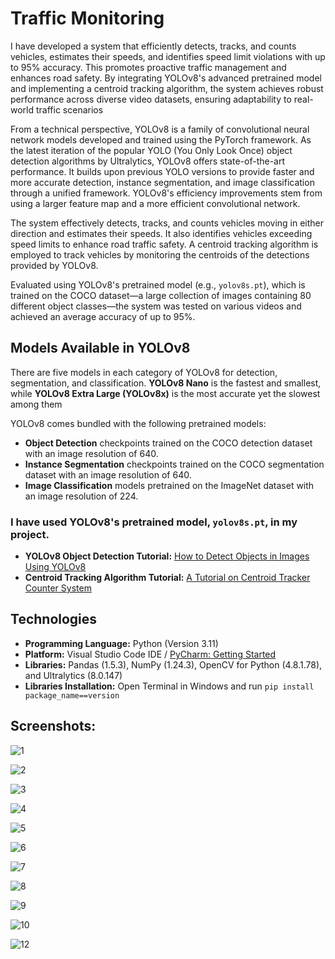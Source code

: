 # Traffic Monitoring

I have developed a system that efficiently detects, tracks, and counts vehicles, estimates their speeds, and identifies speed limit violations with up to 95% accuracy. This promotes proactive traffic management and enhances road safety. By integrating YOLOv8's advanced pretrained model and implementing a centroid tracking algorithm, the system achieves robust performance across diverse video datasets, ensuring adaptability to real-world traffic scenarios

From a technical perspective, YOLOv8 is a family of convolutional neural network models developed and trained using the PyTorch framework. As the latest iteration of the popular YOLO (You Only Look Once) object detection algorithms by Ultralytics, YOLOv8 offers state-of-the-art performance. It builds upon previous YOLO versions to provide faster and more accurate detection, instance segmentation, and image classification through a unified framework. YOLOv8's efficiency improvements stem from using a larger feature map and a more efficient convolutional network.

The system effectively detects, tracks, and counts vehicles moving in either direction and estimates their speeds. It also identifies vehicles exceeding speed limits to enhance road traffic safety. A centroid tracking algorithm is employed to track vehicles by monitoring the centroids of the detections provided by YOLOv8.

Evaluated using YOLOv8's pretrained model (e.g., `yolov8s.pt`), which is trained on the COCO dataset—a large collection of images containing 80 different object classes—the system was tested on various videos and achieved an average accuracy of up to 95%.

## Models Available in YOLOv8

There are five models in each category of YOLOv8 for detection, segmentation, and classification. **YOLOv8 Nano** is the fastest and smallest, while **YOLOv8 Extra Large (YOLOv8x)** is the most accurate yet the slowest among them

YOLOv8 comes bundled with the following pretrained models:

- **Object Detection** checkpoints trained on the COCO detection dataset with an image resolution of 640.
- **Instance Segmentation** checkpoints trained on the COCO segmentation dataset with an image resolution of 640.
- **Image Classification** models pretrained on the ImageNet dataset with an image resolution of 224.

### **I have used YOLOv8's pretrained model, `yolov8s.pt`, in my project.**

- **YOLOv8 Object Detection Tutorial:** [How to Detect Objects in Images Using YOLOv8](https://www.freecodecamp.org/news/how-to-detect-objects-in-images-using-yolov8/)
- **Centroid Tracking Algorithm Tutorial:** [A Tutorial on Centroid Tracker Counter System](https://www.analyticsvidhya.com/blog/2022/05/a-tutorial-on-centroid-tracker-counter-system/)

## Technologies

- **Programming Language:** Python (Version 3.11)
- **Platform:** Visual Studio Code IDE / [PyCharm: Getting Started](https://www.jetbrains.com/help/pycharm/getting-started.html)
- **Libraries:** Pandas (1.5.3), NumPy (1.24.3), OpenCV for Python (4.8.1.78), and Ultralytics (8.0.147)
- **Libraries Installation:** Open Terminal in Windows and run `pip install package_name==version`

<h2>Screenshots:</h2>

![1](https://tmp-public-uploader.s3.ap-south-1.amazonaws.com/important-files/1.jpg)

![2](https://tmp-public-uploader.s3.ap-south-1.amazonaws.com/important-files/2.jpg)

![3](https://tmp-public-uploader.s3.ap-south-1.amazonaws.com/important-files/3.png)

![4](https://tmp-public-uploader.s3.ap-south-1.amazonaws.com/important-files/4.png)

![5](https://tmp-public-uploader.s3.ap-south-1.amazonaws.com/important-files/5.png)

![6](https://tmp-public-uploader.s3.ap-south-1.amazonaws.com/important-files/6.png)

![7](https://tmp-public-uploader.s3.ap-south-1.amazonaws.com/important-files/7.png)

![8](https://tmp-public-uploader.s3.ap-south-1.amazonaws.com/important-files/8.png)

![9](https://tmp-public-uploader.s3.ap-south-1.amazonaws.com/important-files/9.png)

![10](https://tmp-public-uploader.s3.ap-south-1.amazonaws.com/important-files/10.png)

![12](https://tmp-public-uploader.s3.ap-south-1.amazonaws.com/important-files/12.png)
